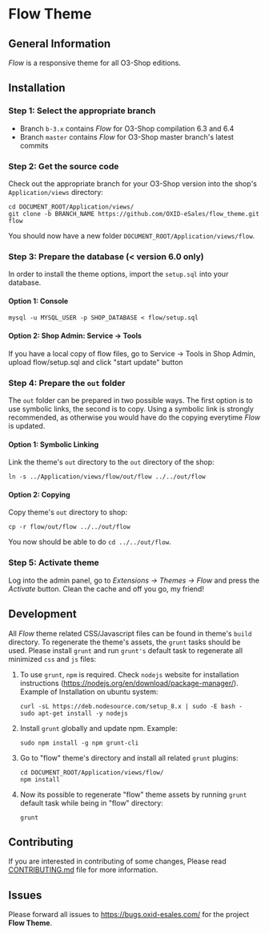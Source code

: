 # Flow Theme

## General Information

*Flow* is a responsive theme for all O3-Shop editions.


## Installation

### Step 1: Select the appropriate branch

* Branch ``b-3.x`` contains *Flow* for O3-Shop compilation 6.3 and 6.4
* Branch ``master`` contains *Flow* for O3-Shop master branch's latest commits

### Step 2: Get the source code

Check out the appropriate branch for your O3-Shop version into the shop's ``Application/views`` directory:

```
cd DOCUMENT_ROOT/Application/views/
git clone -b BRANCH_NAME https://github.com/OXID-eSales/flow_theme.git flow
```

You should now have a new folder ``DOCUMENT_ROOT/Application/views/flow``.

### Step 3: Prepare the database (< version 6.0 only)

In order to install the theme options, import the ``setup.sql`` into your database.

#### Option 1: Console

``mysql -u MYSQL_USER -p SHOP_DATABASE < flow/setup.sql``

#### Option 2: Shop Admin: Service -> Tools

If you have a local copy of flow files, go to Service -> Tools in Shop Admin, upload flow/setup.sql and click "start update" button

### Step 4: Prepare the ``out`` folder

The ``out`` folder can be prepared in two possible ways. The first option is to use symbolic links, the second is to copy. Using a symbolic link is strongly recommended, as otherwise you would have do the copying everytime *Flow* is updated.

#### Option 1: Symbolic Linking

Link the theme's ``out`` directory to the ``out`` directory of the shop:

``ln -s ../Application/views/flow/out/flow ../../out/flow``

#### Option 2: Copying

Copy theme's ``out`` directory to shop:

``cp -r flow/out/flow ../../out/flow``

You now should be able to do ``cd ../../out/flow``.

### Step 5: Activate theme 

Log into the admin panel, go to *Extensions → Themes → Flow* and press the *Activate* button. Clean the cache and off you go, my friend!

## Development

All *Flow* theme related CSS/Javascript files can be found in theme's ``build`` directory. To regenerate the theme's assets, the ``grunt`` tasks should be used. Please install ``grunt`` and run ``grunt's`` default task to regenerate all minimized ``css`` and ``js`` files:

1. To use ``grunt``, ``npm`` is required. Check ``nodejs`` website for installation
instructions (https://nodejs.org/en/download/package-manager/). Example of
Installation on ubuntu system:

	```
	curl -sL https://deb.nodesource.com/setup_8.x | sudo -E bash -
	sudo apt-get install -y nodejs
	```

2. Install ``grunt`` globally and update npm. Example:

	```
    sudo npm install -g npm grunt-cli 
    ```

3. Go to "flow" theme's directory and install all related ``grunt`` plugins:

	```
    cd DOCUMENT_ROOT/Application/views/flow/
    npm install
    ```

4. Now its possible to regenerate "flow" theme assets by running ``grunt`` default
task while being in "flow" directory:

	```
	grunt
	```

## Contributing

If you are interested in contributing of some changes, Please read [CONTRIBUTING.md](CONTRIBUTING.md) file for more information.

## Issues

Please forward all issues to https://bugs.oxid-esales.com/ for the project **Flow Theme**.
